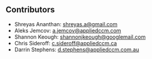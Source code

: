 ## Contributors
- Shreyas Ananthan: shreyas.a@gmail.com
- Aleks Jemcov: a.jemcov@appliedccm.com
- Shannon Keough: shannonjkeough@googlemail.com
- Chris Sideroff: c.sideroff@appliedccm.ca
- Darrin Stephens: d.stephens@appliedccm.com.au

